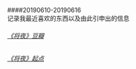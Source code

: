 ####20190610-20190616  
记录我最近喜欢的东西以及由此引申出的信息
###### [《将夜》豆瓣](https://movie.douban.com/subject/26848645)
###### [《将夜》起点](https://book.qidian.com/info/2083259)
